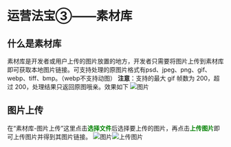 # 运营法宝③——素材库

## 什么是素材库
素材库是开发者或用户上传的图片放置的地方，开发者只需要将图片上传到素材库即可获取本地图片链接。可支持处理的原图片格式有psd、jpeg、png、gif、webp、tiff、bmp。（webp不支持动图）
**注意**：支持的最大 gif 帧数为 200，超过 200，处理结果只返回原图哦亲。效果如下
![图片](http://cdn7.okayapi.com/0D19F4F8568B4232213F87FC45C03253_20190524092848_04e94e3b5606b731428d50c7f34f8d41.png)
## 图片上传
在“素材库-图片上传”这里点击<font face="黑体" color=green>**选择文件**</font>后选择要上传的图片，再点击<font face="黑体" color=green>**上传图片**</font>即可上传图片并得到其图片链接。
![图片](http://cdn7.okayapi.com/0D19F4F8568B4232213F87FC45C03253_20190524092555_51c234d589bfaf4f8f96d018cb780d0b.png)![上传图片](http://cdn7.okayapi.com/0D19F4F8568B4232213F87FC45C03253_20190524085820_3cb9574eb951e2cd0b73a7add2283ae3.png)